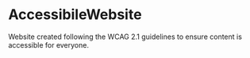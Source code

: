 # AccessibileWebsite
Website created following the WCAG 2.1 guidelines to ensure content is accessible for everyone.
